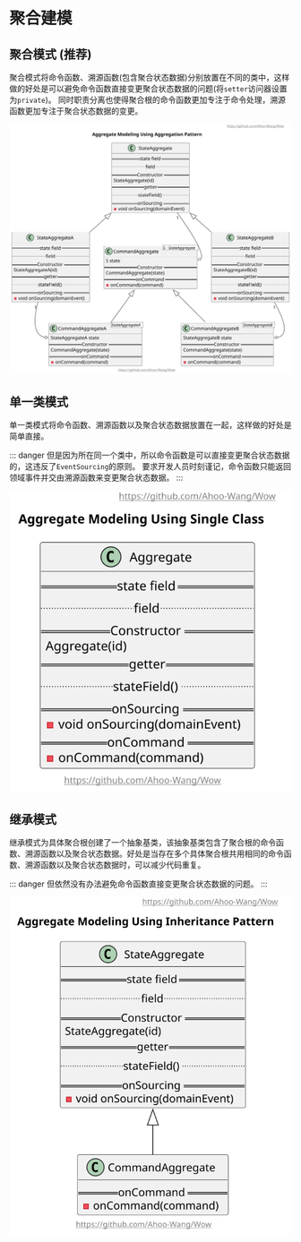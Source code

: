 # 聚合建模

## 聚合模式 (推荐)

聚合模式将命令函数、溯源函数(包含聚合状态数据)分别放置在不同的类中，这样做的好处是可以避免命令函数直接变更聚合状态数据的问题(将`setter`访问器设置为`private`)。
同时职责分离也使得聚合根的命令函数更加专注于命令处理，溯源函数更加专注于聚合状态数据的变更。

<p align="center" style="text-align:center">
  <img src="../.vuepress/public/images/modeling/aggregation-pattern.svg" alt="Aggregation Class - Modeling"/>
</p>

## 单一类模式

单一类模式将命令函数、溯源函数以及聚合状态数据放置在一起，这样做的好处是简单直接。

::: danger 
但是因为所在同一个类中，所以命令函数是可以直接变更聚合状态数据的，这违反了`EventSourcing`的原则。
要求开发人员时刻谨记，命令函数只能返回领域事件并交由溯源函数来变更聚合状态数据。
:::

<p align="center" style="text-align:center">
  <img src="../.vuepress/public/images/modeling/single-class-pattern.svg" alt="Single Class - Modeling"/>
</p>

## 继承模式

继承模式为具体聚合根创建了一个抽象基类，该抽象基类包含了聚合根的命令函数、溯源函数以及聚合状态数据。好处是当存在多个具体聚合根共用相同的命令函数、溯源函数以及聚合状态数据时，可以减少代码重复。

::: danger 
但依然没有办法避免命令函数直接变更聚合状态数据的问题。
:::


<p align="center" style="text-align:center">
  <img src="../.vuepress/public/images/modeling/inheritance-pattern.svg" alt="Inheritance - Modeling"/>
</p>
